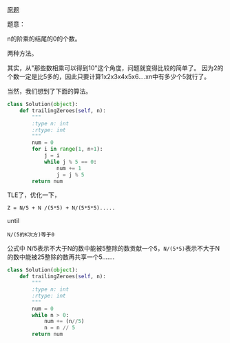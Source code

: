 [原题](https://leetcode.com/problems/factorial-trailing-zeroes/)

题意：

n的阶乘的结尾的0的个数。

两种方法。

其实，从"那些数相乘可以得到10"这个角度，问题就变得比较的简单了。
因为2的个数一定是比5多的，因此只要计算1x2x3x4x5x6....xn中有多少个5就行了。

当然，我们想到了下面的算法。

```Python
class Solution(object):
    def trailingZeroes(self, n):
        """
        :type n: int
        :rtype: int
        """
        num = 0
        for i in range(1, n+1):
            j = i
            while j % 5 == 0:
                num += 1
                j = j % 5
        return num
```

TLE了，优化一下，


```Z = N/5 + N /(5*5) + N/(5*5*5).....```

until 

```N/(5的K次方)等于0```

公式中 N/5表示不大于N的数中能被5整除的数贡献一个5，```N/(5*5)```表示不大于N的数中能被25整除的数再共享一个5.......

```Python
class Solution(object):
    def trailingZeroes(self, n):
        """
        :type n: int
        :rtype: int
        """
        num = 0
        while n > 0:
            num += (n//5)
            n = n // 5
        return num
```


